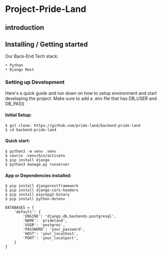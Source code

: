 # Project-Pride-Land

## introduction

## Installing / Getting started

Our Back-End Tech stack: <br>

```
• Python
• Django Rest
``` 

### Setting up Development

Here's a quick guide and run down on how to setup environment and start developing the project.
Make sure to add a .env file that has DB_USER and DB_PASS

#### Initial Setup:

```
$ git clone: https://github.com/pride-land/backend-pride-land
$ cd backend-pride-land
```

#### Quick start:

```
$ python3 -m venv .venv
$ source .venv/bin/activate
$ pip install django
$ python3 manage.py runserver
```

#### App or Dependencies installed:

```
$ pip install djangorestframework
$ pip install django-cors-headers
$ pip install psycopg2-binary
$ pip install python-dotenv
```
```
DATABASES = {
    'default': {
        'ENGINE': 'django.db.backends.postgresql',
        'NAME': 'prideland',
        'USER': 'postgres',
        'PASSWORD': 'your_password', 
        'HOST': 'your_localhost',
        'PORT': 'your_localport',
    }
}
```